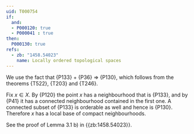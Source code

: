 ```yaml
---
uid: T000754
if:
  and:
  - P000120: true
  - P000041 : true
then:
  P000130: true
refs:
  - zb: "1458.54023"
    name: Locally ordered topological spaces
---
```


We use the fact that {P133} + {P36} $\Rightarrow$ {P130},
which follows from the theorems {T522}, {T203} and {T246}.

Fix $x\in X$. By {P120} the point $x$ has
a neighbourhood that is {P133}, and by {P41}
it has a connected neighbourhood contained in the first one.
A connected subset of {P133} is orderable as well
and hence is {P130}.
Therefore $x$ has a local base of compact neighbourhoods.

See the proof of Lemma 3.1 b) in {{zb:1458.54023}}.
